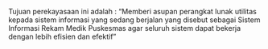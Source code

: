 Tujuan perekayasaan ini adalah : “Memberi asupan perangkat lunak utilitas kepada sistem informasi yang sedang berjalan yang disebut sebagai Sistem Informasi Rekam Medik Puskesmas agar seluruh sistem dapat bekerja dengan lebih efisien dan efektif”